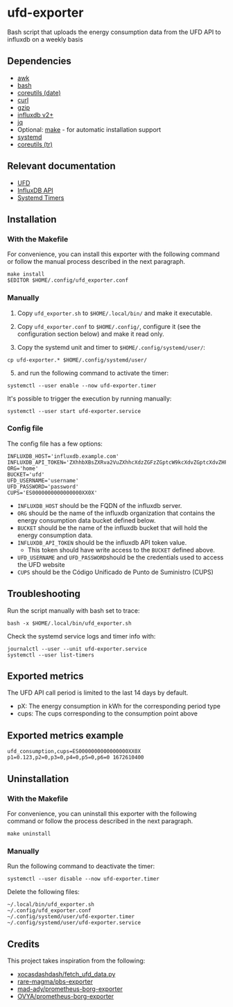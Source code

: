 # ufd-exporter

Bash script that uploads the energy consumption data from the UFD API to influxdb on a weekly basis

## Dependencies

- [awk](https://www.gnu.org/software/gawk/manual/gawk.html)
- [bash](https://www.gnu.org/software/bash/)
- [coreutils (date)](https://www.gnu.org/software/coreutils/)
- [curl](https://curl.se/)
- [gzip](https://www.gnu.org/software/gzip/)
- [influxdb v2+](https://docs.influxdata.com/influxdb/v2.6/)
- [jq](https://stedolan.github.io/jq/)
- Optional: [make](https://www.gnu.org/software/make/) - for automatic installation support
- [systemd](https://systemd.io/)
- [coreutils (tr)](https://www.gnu.org/software/coreutils/)

## Relevant documentation

- [UFD](https://www.ufd.es/)
- [InfluxDB API](https://docs.influxdata.com/influxdb/v2.6/write-data/developer-tools/api/)
- [Systemd Timers](https://www.freedesktop.org/software/systemd/man/systemd.timer.html)

## Installation

### With the Makefile

For convenience, you can install this exporter with the following command or follow the manual process described in the next paragraph.

```
make install
$EDITOR $HOME/.config/ufd_exporter.conf
```

### Manually

1. Copy `ufd_exporter.sh` to `$HOME/.local/bin/` and make it executable.

2. Copy `ufd_exporter.conf` to `$HOME/.config/`, configure it (see the configuration section below) and make it read only.

3. Copy the systemd unit and timer to `$HOME/.config/systemd/user/`:

```
cp ufd-exporter.* $HOME/.config/systemd/user/
```

5. and run the following command to activate the timer:

```
systemctl --user enable --now ufd-exporter.timer
```

It's possible to trigger the execution by running manually:

```
systemctl --user start ufd-exporter.service
```

### Config file

The config file has a few options:

```
INFLUXDB_HOST='influxdb.example.com'
INFLUXDB_API_TOKEN='ZXhhbXBsZXRva2VuZXhhcXdzZGFzZGptcW9kcXdvZGptcXdvZHF3b2RqbXF3ZHFhc2RhCg=='
ORG='home'
BUCKET='ufd'
UFD_USERNAME='username'
UFD_PASSWORD='password'
CUPS='ES0000000000000000XX0X'
```

- `INFLUXDB_HOST` should be the FQDN of the influxdb server.
- `ORG` should be the name of the influxdb organization that contains the energy consumption data bucket defined below.
- `BUCKET` should be the name of the influxdb bucket that will hold the energy consumption data.
- `INFLUXDB_API_TOKEN` should be the influxdb API token value.
  - This token should have write access to the `BUCKET` defined above.
- `UFD_USERNAME` and `UFD_PASSWORD`should be the credentials used to access the UFD website
- `CUPS` should be the Código Unificado de Punto de Suministro (CUPS)

## Troubleshooting

Run the script manually with bash set to trace:

```
bash -x $HOME/.local/bin/ufd_exporter.sh
```

Check the systemd service logs and timer info with:

```
journalctl --user --unit ufd-exporter.service
systemctl --user list-timers
```

## Exported metrics

The UFD API call period is limited to the last 14 days by default.

- pX: The energy consumption in kWh for the corresponding period type
- cups: The cups corresponding to the consumption point above

## Exported metrics example

```
ufd_consumption,cups=ES0000000000000000XX0X p1=0.123,p2=0,p3=0,p4=0,p5=0,p6=0 1672610400
```

## Uninstallation

### With the Makefile

For convenience, you can uninstall this exporter with the following command or follow the process described in the next paragraph.

```
make uninstall
```

### Manually

Run the following command to deactivate the timer:

```
systemctl --user disable --now ufd-exporter.timer
```

Delete the following files:

```
~/.local/bin/ufd_exporter.sh
~/.config/ufd_exporter.conf
~/.config/systemd/user/ufd-exporter.timer
~/.config/systemd/user/ufd-exporter.service
```

## Credits

This project takes inspiration from the following:

- [xocasdashdash/fetch_ufd_data.py](https://gist.github.com/xocasdashdash/3635f6ebfd88c3628b21d93f52d23e04)
- [rare-magma/pbs-exporter](https://github.com/rare-magma/pbs-exporter)
- [mad-ady/prometheus-borg-exporter](https://github.com/mad-ady/prometheus-borg-exporter)
- [OVYA/prometheus-borg-exporter](https://github.com/OVYA/prometheus-borg-exporter)
